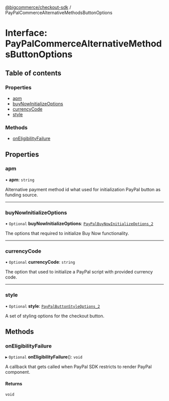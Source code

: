 [@bigcommerce/checkout-sdk](../README.md) / PayPalCommerceAlternativeMethodsButtonOptions

# Interface: PayPalCommerceAlternativeMethodsButtonOptions

## Table of contents

### Properties

- [apm](PayPalCommerceAlternativeMethodsButtonOptions.md#apm)
- [buyNowInitializeOptions](PayPalCommerceAlternativeMethodsButtonOptions.md#buynowinitializeoptions)
- [currencyCode](PayPalCommerceAlternativeMethodsButtonOptions.md#currencycode)
- [style](PayPalCommerceAlternativeMethodsButtonOptions.md#style)

### Methods

- [onEligibilityFailure](PayPalCommerceAlternativeMethodsButtonOptions.md#oneligibilityfailure)

## Properties

### apm

• **apm**: `string`

Alternative payment method id what used for initialization PayPal button as funding source.

___

### buyNowInitializeOptions

• `Optional` **buyNowInitializeOptions**: [`PayPalBuyNowInitializeOptions_2`](PayPalBuyNowInitializeOptions_2.md)

The options that required to initialize Buy Now functionality.

___

### currencyCode

• `Optional` **currencyCode**: `string`

The option that used to initialize a PayPal script with provided currency code.

___

### style

• `Optional` **style**: [`PayPalButtonStyleOptions_2`](PayPalButtonStyleOptions_2.md)

A set of styling options for the checkout button.

## Methods

### onEligibilityFailure

▸ `Optional` **onEligibilityFailure**(): `void`

 A callback that gets called when PayPal SDK restricts to render PayPal component.

#### Returns

`void`
